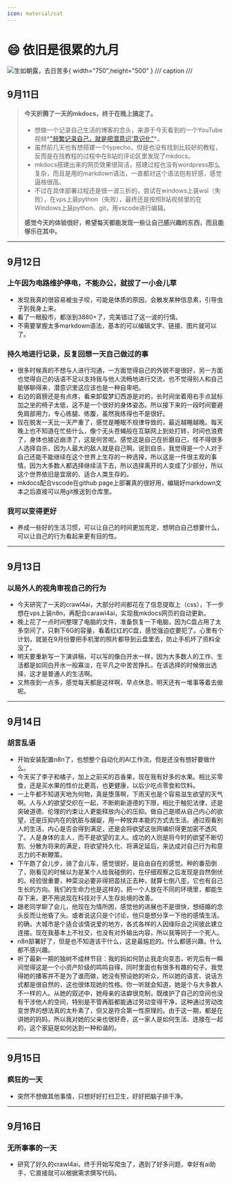 ```yaml
---
icon: material/cat
---
```

# :smile: 依旧是很累的九月
![生如朝露，去日苦多](https://img5.qy0.ru/data/3146/08/0010.jpg){ width="750",height="500" }
/// caption
///

## 9月11日

> #### 今天折腾了一天的mkdocs，终于在晚上搞定了。
>
> - 想做一个记录自己生活的博客的念头，来源于今天看到的一个YouTube视频*["频繁记录自己，就是把潜意识'意识化"](https://www.youtube.com/watch?v=ZynkWPxV0hY&t=30s)*。
> - 虽然前几天也有想搭建一个typecho，但是也没有找到比较好的教程，反而是在找教程的过程中在B站的评论区里发现了mkdocs。
> - mkdocs搭建出来的网页效果很简洁，搭建过程也没有wordpress那么复杂，而且是用的markdown语法，一直都对这个语法抱有好感，感觉逼格很高。
> - 不过在具体部署过程还是很一波三折的，尝试在windows上装wsl（失败），在vps上装python（失败），最终还是按照B站视频里的在Windows上装python、git，用vscode进行编辑。
> 
> **感觉今天的体验很好，希望每天都能发现一些让自己感兴趣的东西，而且能够乐在其中。**

---

## 9月12日
### 上午因为电路维护停电，不能办公，就拔了一小会儿草
- 发现我真的很容易被虫子咬，可能是体质的原因，会散发某种信息素，引导虫子到我身上来。
- 看了一眼股市，都涨到3880+了，完美错过了这一波的行情。
- 不需要掌握太多markdown语法，基本的可以编辑文字、链接、图片就可以了。
### 持久地进行记录，反复回想一天自己做过的事
- 很多时候真的不想与人进行沟通，一方面觉得自己的外貌不是很好，另一方面也觉得自己的话语不足以支持我与他人流畅地进行交流，也不觉得别人和自己能够聊得来，潜意识里这应该也是一种自卑吧。
- 右边的肩膀还是有点疼，看来卸载梦幻西游是对的，长时间坐着用右手点鼠标加之坐的椅子太低，这不是一个很好的身体姿态。所以接下来的一段时间要避免肩部用力，专心练腿、练腹，虽然我练得也不是很好。
- 现在脱发一天比一天严重了，感觉是睡眠不规律导致的，最近越睡越晚。每天晚上也不知道在忙些什么，像个无头苍蝇般在互联网上到处打转，时间也浪费了，身体也接近崩溃了，这是何苦呢。感觉这是自己在折磨自己，怪不得很多人选择自杀，因为人最大的敌人就是自己啊。说到自杀，我觉得是一个人对于自己还能不能继续在这个世界上生存的一种选择，所以这是一件很主观的事情。因为大多数人都选择继续活下去，所以选择离开的人变成了少部分，所以这个世界依旧是宜居的、适合人类生存的。
- mkdocs配合vscode在github page上部署真的很好用，编辑好markdown文本之后直接可以用git推送到仓库里。
### 我可以变得更好
- 养成一些好的生活习惯，可以让自己的时间更加充足，想明白自己想要什么，可以让自己的行为看起来更有目的性。
  
---

## 9月13日
### 以局外人的视角审视自己的行为
- 今天研究了一天的crawl4ai，大部分时间都花在了信息提取上（css），下一步想在vps上装n8n，再配合carawl4ai，实现我mkdocs网页的自动更新。
- 晚上花了一点时间整理了电脑的文件，准备恢复一下电脑，因为C盘占用了太多空间了，只剩下6G的容量，看着红红的C盘，感觉强迫症要犯了。心里有个计划，就是在9月份要把手机里的照片都导到云盘里去，防止手机坏了资料全没了。
- 明天要重新写一下演讲稿，可以写的像白开水一样，因为大多数人的工作、生活都是如同白开水一般寡淡，在平凡之中苦苦挣扎，在该选择的时候做出选择，这才是普通人的生活啊。
- 又熬夜到一点多，感觉每天都是这样啊，早点休息，明天还有一堆事等着去做呢。

---

## 9月14日
### 胡言乱语
- 开始安装配置n8n了，也想整个自动化的AI工作流，但是还没有想好要做什么。
- 今天买了李子和橘子，加上之前买的百香果，现在我有好多的水果。相比买零食，还是买水果的性价比更高，也更健康，以后少吃点零食和饮料。
- 一上午都不知道天地为何物，真是堕落啊，下雨天也是个容易滋生欲望的天气啊。人与人的欲望交织在一起，不断刷新道德的下限，相比于触犯法律，还是突破道德、伦理的约束让人更能释放内心的压抑。做自己是顺从自己内心的欲望，还是压抑内在的肮脏与龌龊，用一种放弃本能的方式去生活。通过观看别人的生活，内心是否会得到满足，还是会将欲望这张网编织得更加密不透风了。人是身体的主人，而不是欲望的主人。成功的人则是将今时的欲望不断切割、分散为将来的满足，将欲望持久化、将满足延后，来达成对自己行为和意志力的不断鞭策。
- 下午跑了会儿步，骑了会儿车，感觉很好，是自由自在的感觉。种的番茄倒了，刚看见的时候以为是某个人给我碰倒的，在仔细观察之后发现是自然倒伏的。经验很重要，种菜没必要非得把苗扶正去种，就算七倒八歪，它也有自己生长的方向。我们的生命力也是这样的，把一个人放在不同的环境里，都能生存下来，更不用说现在科技对于人生存处境的改善。
- 跟老同学聊了会儿，他现在为情所困，感觉他的进展也不是很快，想结婚的念头反而让他昏了头。或者说这只是个讨论，他只是想分享一下他的感情生活。的确，大城市是个适合谈情说爱的地方，各式各样的人因缘际会之间彼此建立连接。现在我基本上不社交，也没有对外输出内容，所以我等同于一个死人。
- n8n部署好了，但是也不知道该干什么，这是最尴尬的。什么都感兴趣，什么都不感兴趣。
- 听了最新一期的独树不成林节目：我的妈如何防止我走向变态，听完后有一瞬间觉得这是一个小资产阶级的鸣鸣自得，同时里面也有很多有趣的句子。我觉得她的播客并不是为了谁而做，她没有预设她的听众，所以她的语言、说话方式都是很自然的，这也很体现她的性格。你一听就会知道，她是个与大多数人不一样的人。从她的叙述中，她母亲的洁癖很克制，既维护了自己的空间也没有干涉他人的空间，特别是不管再脏都能通过劳动变得干净，这种通过劳动改变世界的想法真的太朴素了，但又是符合第一性原理的。由于这一期，都是在讲她的妈妈，所以我对她的父亲也很好奇，这一家人是如何生活、连接在一起的，这个家庭是如何达到一种和谐的。

---

## 9月15日
### 疯狂的一天
- 突然不想做其他事情，只想好好打扫卫生，好好把脑子排干净。

---

## 9月16日
### 无所事事的一天
- 研究了好久的crawl4ai，终于开始写爬虫了，遇到了好多问题，幸好有ai助手，它直接就可以根据需求撰写代码。
